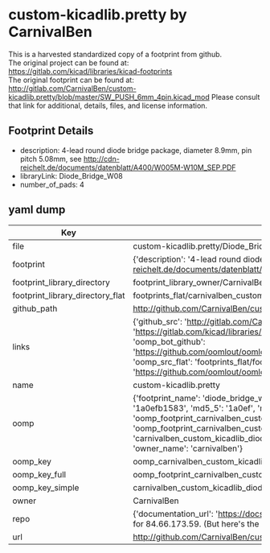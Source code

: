 # custom-kicadlib.pretty by CarnivalBen  
This is a harvested standardized copy of a footprint from github.  
The original project can be found at:  
https://gitlab.com/kicad/libraries/kicad-footprints  
The original footprint can be found at:
http://gitlab.com/CarnivalBen/custom-kicadlib.pretty/blob/master/SW_PUSH_6mm_4pin.kicad_mod
Please consult that link for additional, details, files, and license information.  
## Footprint Details
* description: 4-lead round diode bridge package, diameter 8.9mm, pin pitch 5.08mm, see http://cdn-reichelt.de/documents/datenblatt/A400/W005M-W10M_SEP.PDF  
* libraryLink: Diode_Bridge_W08  
* number_of_pads: 4  
## yaml dump  
| Key | Value |  
| --- | --- |  
| file | custom-kicadlib.pretty/Diode_Bridge_W08.kicad_mod |  
| footprint | {'description': '4-lead round diode bridge package, diameter 8.9mm, pin pitch 5.08mm, see http://cdn-reichelt.de/documents/datenblatt/A400/W005M-W10M_SEP.PDF', 'libraryLink': 'Diode_Bridge_W08', 'number_of_pads': 4} |  
| footprint_library_directory | footprint_library_owner/CarnivalBen_custom-kicadlib.pretty |  
| footprint_library_directory_flat | footprints_flat/carnivalben_custom_kicadlib_diode_bridge_w08/working |  
| github_path | http://github.com/CarnivalBen/custom-kicadlib.pretty/blob/master/Diode_Bridge_W08.kicad_mod |  
| links | {'github_src': 'http://gitlab.com/CarnivalBen/custom-kicadlib.pretty/blob/master/SW_PUSH_6mm_4pin.kicad_mod', 'github_src_repo': 'https://gitlab.com/kicad/libraries/kicad-footprints', 'oomp_bot': 'footprints/carnivalben_custom_kicadlib_diode_bridge_w08/working', 'oomp_bot_github': 'https://github.com/oomlout/oomlout_oomp_footprint_bot/tree/main/footprints/carnivalben_custom_kicadlib_diode_bridge_w08/working', 'oomp_src_flat': 'footprints_flat/footprints_flat/carnivalben_custom_kicadlib_diode_bridge_w08/working', 'oomp_src_flat_github': 'https://github.com/oomlout/oomlout_oomp_footprint_src/tree/main/footprints_flat/carnivalben_custom_kicadlib_diode_bridge_w08/working'} |  
| name | custom-kicadlib.pretty |  
| oomp | {'footprint_name': 'diode_bridge_w08', 'library_name': 'custom_kicadlib', 'md5': '1a0efb158345e41449feff71ad79a0e5', 'md5_10': '1a0efb1583', 'md5_5': '1a0ef', 'md5_6': '1a0efb', 'oomp_key': 'oomp_carnivalben_custom_kicadlib_diode_bridge_w08', 'oomp_key_extra': 'oomp_footprint_carnivalben_custom_kicadlib_diode_bridge_w08', 'oomp_key_full': 'oomp_footprint_carnivalben_custom_kicadlib_diode_bridge_w08_1a0efb', 'oomp_key_simple': 'carnivalben_custom_kicadlib_diode_bridge_w08', 'original_filename': 'custom-kicadlib.pretty/Diode_Bridge_W08.kicad_mod', 'owner_name': 'carnivalben'} |  
| oomp_key | oomp_carnivalben_custom_kicadlib_diode_bridge_w08 |  
| oomp_key_full | oomp_footprint_carnivalben_custom_kicadlib_diode_bridge_w08 |  
| oomp_key_simple | carnivalben_custom_kicadlib_diode_bridge_w08 |  
| owner | CarnivalBen |  
| repo | {'documentation_url': 'https://docs.github.com/rest/overview/resources-in-the-rest-api#rate-limiting', 'message': "API rate limit exceeded for 84.66.173.59. (But here's the good news: Authenticated requests get a higher rate limit. Check out the documentation for more details.)"} |  
| url | http://github.com/CarnivalBen/custom-kicadlib.pretty |  

